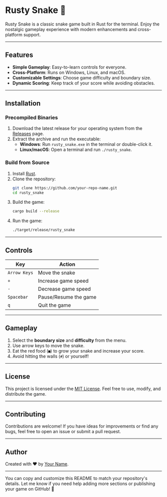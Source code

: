 # Rusty Snake 🐍

Rusty Snake is a classic snake game built in Rust for the terminal. Enjoy the nostalgic gameplay experience with modern enhancements and cross-platform support.

---

## Features

- **Simple Gameplay**: Easy-to-learn controls for everyone.
- **Cross-Platform**: Runs on Windows, Linux, and macOS.
- **Customizable Settings**: Choose game difficulty and boundary size.
- **Dynamic Scoring**: Keep track of your score while avoiding obstacles.

---

## Installation

### Precompiled Binaries
1. Download the latest release for your operating system from the [Releases](https://github.com/your-repo-name/releases) page.
2. Extract the archive and run the executable:
   - **Windows**: Run `rusty_snake.exe` in the terminal or double-click it.
   - **Linux/macOS**: Open a terminal and run `./rusty_snake`.

### Build from Source
1. Install [Rust](https://www.rust-lang.org/tools/install).
2. Clone the repository:
   ```bash
   git clone https://github.com/your-repo-name.git
   cd rusty_snake
   ```
3. Build the game:
   ```bash
   cargo build --release
   ```
4. Run the game:
   ```bash
   ./target/release/rusty_snake
   ```

---

## Controls

| Key           | Action                          |
|---------------|---------------------------------|
| `Arrow Keys`  | Move the snake                 |
| `+`           | Increase game speed            |
| `-`           | Decrease game speed            |
| `Spacebar`    | Pause/Resume the game          |
| `q`           | Quit the game                  |

---

## Gameplay

1. Select the **boundary size** and **difficulty** from the menu.
2. Use arrow keys to move the snake.
3. Eat the red food (`■`) to grow your snake and increase your score.
4. Avoid hitting the walls (`#`) or yourself!

---

## License

This project is licensed under the [MIT License](LICENSE). Feel free to use, modify, and distribute the game.

---

## Contributing

Contributions are welcome! If you have ideas for improvements or find any bugs, feel free to open an issue or submit a pull request.

---

## Author

Created with ❤️ by [Your Name](https://github.com/your-username).  

---

You can copy and customize this README to match your repository's details. Let me know if you need help adding more sections or publishing your game on GitHub! 🚀
